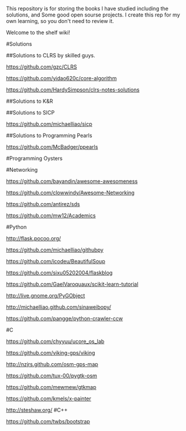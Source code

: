 This repository is for storing the books I have studied including the solutions, and Some good open sourse projects.
I create this rep for my own learning, so you don't need to review it.

Welcome to the shelf wiki!

#Solutions

##Solutions to CLRS by skilled guys.

https://github.com/gzc/CLRS

https://github.com/yidao620c/core-algorithm

https://github.com/HardySimpson/clrs-notes-solutions

##Solutions to K&R

##Solutions to SICP

https://github.com/michaelliao/sicp

##Solutions to Programming Pearls

https://github.com/McBadger/ppearls

#Programming Oysters

#Networking

https://github.com/bayandin/awesome-awesomeness

https://github.com/clowwindy/Awesome-Networking

https://github.com/antirez/sds

https://github.com/mw12/Academics

#Python

http://flask.pocoo.org/

https://github.com/michaelliao/githubpy

https://github.com/icodeu/BeautifulSoup

https://github.com/sixu05202004/flaskblog

https://github.com/GaelVaroquaux/scikit-learn-tutorial

http://live.gnome.org/PyGObject

http://michaelliao.github.com/sinaweibopy/

https://github.com/pangge/python-crawler-ccw

#C

https://github.com/chyyuu/ucore_os_lab

https://github.com/viking-gps/viking

http://nzjrs.github.com/osm-gps-map

https://github.com/tux-00/pygtk-osm

https://github.com/mewmew/gtkmap

https://github.com/kmels/x-painter

http://steshaw.org/ 
#C++

https://github.com/twbs/bootstrap
